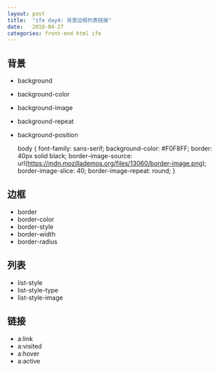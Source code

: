 ```yaml
---
layout: post
title:  "ife day4: 背景边框列表链接"
date:   2018-04-27
categories: front-end html ife
---
```


## 背景

* background
* background-color
* background-image
* background-repeat
* background-position

    body {
        font-family: sans-serif;
        background-color: #F0F8FF;
        border: 40px solid black;
        border-image-source: url(https://mdn.mozillademos.org/files/13060/border-image.png);
        border-image-slice: 40;
        border-image-repeat: round;
    }

## 边框

* border
* border-color
* border-style
* border-width
* border-radius

## 列表

* list-style
* list-style-type
* list-style-image

## 链接

* a:link
* a:visited
* a:hover
* a:active
